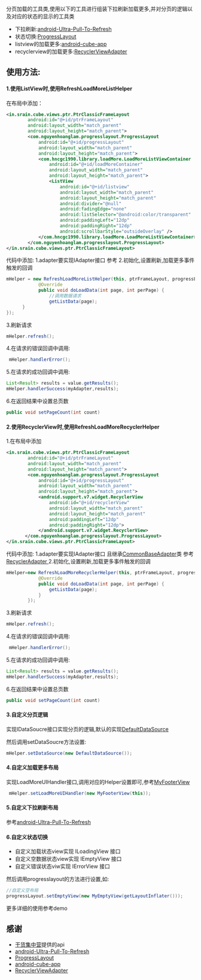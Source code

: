 
分页加载的工具类,使用以下的工具进行组装下拉刷新加载更多,并对分页的逻辑以及对应的状态的显示的工具类

- 下拉刷新:[android-Ultra-Pull-To-Refresh](https://github.com/liaohuqiu/android-Ultra-Pull-To-Refresh)
- 状态切换:[ProgressLayout](https://github.com/nguyenhoanglam/ProgressLayout)
- listview的加载更多:[android-cube-app](https://github.com/liaohuqiu/android-cube-app)
- recyclerview的加载更多:[RecyclerViewAdapter](https://github.com/Othershe/RecyclerViewAdapter)



## 使用方法:

#### 1.使用ListView时,使用RefreshLoadMoreListHelper

在布局中添加：
```xml
<in.srain.cube.views.ptr.PtrClassicFrameLayout
        android:id="@+id/ptrFrameLayout"
        android:layout_width="match_parent"
        android:layout_height="match_parent">
        <com.nguyenhoanglam.progresslayout.ProgressLayout
            android:id="@+id/progressLayout"
            android:layout_width="match_parent"
            android:layout_height="match_parent">
            <com.hncgc1990.library.loadMore.LoadMoreListViewContainer
                android:id="@+id/loadMoreContainer"
                android:layout_width="match_parent"
                android:layout_height="match_parent">
                <ListView
                    android:id="@+id/listview"
                    android:layout_width="match_parent"
                    android:layout_height="match_parent"
                    android:divider="@null"
                    android:fadingEdge="none"
                    android:listSelector="@android:color/transparent"
                    android:paddingLeft="12dp"
                    android:paddingRight="12dp"
                    android:scrollbarStyle="outsideOverlay" />
            </com.hncgc1990.library.loadMore.LoadMoreListViewContainer>
        </com.nguyenhoanglam.progresslayout.ProgressLayout>
</in.srain.cube.views.ptr.PtrClassicFrameLayout>
```

代码中添加:
1.adapter要实现IAdapter接口 参考
2.初始化,设置刷新,加载更多事件触发的回调
```java
mHelper = new RefreshLoadMoreListHelper(this, ptrFrameLayout, progressLayout, loadMoreContainer, new RefreshLoadMoreListHelper.LoadDataListener() {
            @Override
            public void doLoadData(int page, int perPage) {
            	//调用数据请求
                getListData(page);
      }
});
```

3.刷新请求

```java
mHelper.refresh();
```


4.在请求的错误回调中调用:

```java
 mHelper.handlerError();
```

5.在请求的成功回调中调用:

```java
List<Result> results = value.getResults();
mHelper.handlerSuccess(myAdapter,results);

```

6.在返回结果中设置总页数

```java
public void setPageCount(int count)
```



#### 2.使用RecyclerView时,使用RefreshLoadMoreRecyclerHelper
1.在布局中添加

```xml
<in.srain.cube.views.ptr.PtrClassicFrameLayout
        android:id="@+id/ptrFrameLayout"
        android:layout_width="match_parent"
        android:layout_height="match_parent">
        <com.nguyenhoanglam.progresslayout.ProgressLayout
            android:id="@+id/progressLayout"
            android:layout_width="match_parent"
            android:layout_height="match_parent">
            <android.support.v7.widget.RecyclerView
                android:id="@+id/recyclerView"
                android:layout_width="match_parent"
                android:layout_height="match_parent"
                android:paddingLeft="12dp"
                android:paddingRight="12dp">
            </android.support.v7.widget.RecyclerView>
       </com.nguyenhoanglam.progresslayout.ProgressLayout>
</in.srain.cube.views.ptr.PtrClassicFrameLayout>
```

代码中添加:
1.adapter要实现IAdapter接口  且继承[CommonBaseAdapter](https://github.com/hncgc1990/RefreshLoadmore/blob/master/library/src/main/java/com/hncgc1990/library/recyclerLoadMore/base/CommonBaseAdapter.java)类 参考[RecyclerAdapter ](https://github.com/hncgc1990/RefreshLoadmore/blob/master/app/src/main/java/com/hncgc1990/refreshloadmore/adapter/RecyclerAdapter.java)
2.初始化,设置刷新,加载更多事件触发的回调
```java
mHelper=new RefreshLoadMoreRecyclerHelper(this, ptrFrameLayout, progressLayout, mAdapter, new RefreshLoadMoreRecyclerHelper.LoadDataListener() {
            @Override
            public void doLoadData(int page, int perPage) {
                getListData(page);
            }
        });
```

3.刷新请求

```java
mHelper.refresh();
```


4.在请求的错误回调中调用:

```java
 mHelper.handlerError();
```

5.在请求的成功回调中调用:

```java
List<Result> results = value.getResults();
mHelper.handlerSuccess(myAdapter,results);

```

6.在返回结果中设置总页数

```java
public void setPageCount(int count)
```


#### 3.自定义分页逻辑
实现IDataSoucre接口实现分页的逻辑,默认的实现[DefaultDataSource](https://github.com/hncgc1990/RefreshLoadmore/blob/master/library/src/main/java/com/hncgc1990/library/DefaultDataSource.java)

然后调用setDataSoucre方法设置:


```java
mHelper.setDataSource(new DefaultDataSource());
```


#### 4.自定义加载更多布局
实现LoadMoreUIHandler接口,调用对应的Helper设置即可,参考[MyFooterView](https://github.com/hncgc1990/RefreshLoadmore/blob/master/app/src/main/java/com/hncgc1990/refreshloadmore/view/MyFooterView.java)
```java
 mHelper.setLoadMoreUIHandler(new MyFooterView(this));
```

#### 5.自定义下拉刷新布局
参考[android-Ultra-Pull-To-Refresh](https://github.com/liaohuqiu/android-Ultra-Pull-To-Refresh)


#### 6.自定义状态切换
- 自定义加载状态view实现 ILoadingView 接口
- 自定义空数据状态view实现 IEmptyView 接口
- 自定义错误状态viw实现 IErrorView 接口

然后调用progresslayout的方法进行设置,如:

```java
//自定义空布局
progressLayout.setEmptyView(new MyEmptyView(getLayoutInflater()));
```



更多详细的使用参考demo

## 感谢
- [干货集中营](http://gank.io/history)提供的api
- [android-Ultra-Pull-To-Refresh](https://github.com/liaohuqiu/android-Ultra-Pull-To-Refresh)
- [ProgressLayout](https://github.com/nguyenhoanglam/ProgressLayout)
- [android-cube-app](https://github.com/liaohuqiu/android-cube-app)
- [RecyclerViewAdapter](https://github.com/Othershe/RecyclerViewAdapter)















